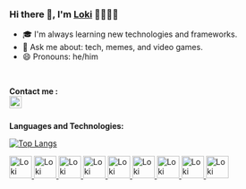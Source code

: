 
### Hi there 👋, I'm [Loki](https://github.com/wbLoki) 👨‍💻🇲🇦


- 🎓 I'm always learning new technologies and frameworks. 
- 💬 Ask me about: tech, memes, and video games.
- 😄 Pronouns: he/him

<br/>

**Contact me :** 
<br/>
<a href="mailto:wailbouymaj@gmail.com">
  <img align="left" alt="Loki's Email" width="22px" src="https://img.icons8.com/color/48/000000/gmail-new.png"/>
</a>
 

<br />


**Languages and Technologies:**
<br/>


[![Top Langs](https://github-readme-stats.vercel.app/api/top-langs/?username=wbLoki)](https://github.com/wbLoki/github-readme-stats)
        </h3>
<p float="left">
 <a href="https://en.wikipedia.org/wiki/HTML">
<img alt="Loki" src="https://devstickers.com/assets/img/pro/iqm9.png" width="40">
 </a>
 <a href="https://en.wikipedia.org/wiki/CCS3">
<img alt="Loki" src="https://devstickers.com/assets/img/pro/8pnd.png" width="40">
  </a>
 <a href="https://en.wikipedia.org/wiki/JavaScript">
<img alt="Loki" src="https://devstickers.com/assets/img/pro/i4eg.png" width="40">
  </a>
 <a href="https://reactjs.org/">
<img alt="Loki" src="https://devstickers.com/assets/img/pro/z392.png" width="40">
  </a>
 <a href="https://nodejs.org/en/">
<img alt="Loki" src="https://devstickers.com/assets/img/pro/iuw5.png" width="40">
  </a>
 <!-- <a href="https://www.typescriptlang.org">
<img alt="Loki" src="https://devstickers.com/assets/img/pro/tzgi.png" width="40">
  </a> -->
  <a href="https://git-scm.com/">
<img alt="Loki" src="https://devstickers.com/assets/img/pro/apiv.png" width="40">
  </a> 
 <a href="https://code.visualstudio.com/">
<img alt="Loki" src="https://devstickers.com/assets/img/pro/saxu.png" width="40">
  </a>


<a href="https://www.adobe.com/products/photoshop.html">
<img alt="Loki" src="https://devstickers.com/assets/img/pro/k176.png" width="40">
  </a>
 <a href="https://www.adobe.com/products/illustrator.html">
<img alt="Loki" src="https://devstickers.com/assets/img/pro/y4b0.png" width="40">
  </a>
</p>

<!--
##
<a href="">
💬 Find me [elsewhere on the internet]().</a>
-->

<!--

- 🔭 I’m currently working on ...
- 🌱 I’m currently learning ...
- 👯 I’m looking to collaborate on ...
- 🤔 I’m looking for help with ...
- 💬 Ask me about ...
- 📫 How to reach me: ...
- 😄 Pronouns: ...
- ⚡ Fun fact: ...
-->
